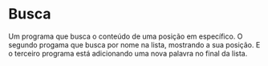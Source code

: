 # Busca

Um programa que busca o conteúdo de uma posição em específico.
O segundo progama que busca por nome na lista, mostrando a sua posição.
E o terceiro programa está adicionando uma nova palavra no final da lista.
